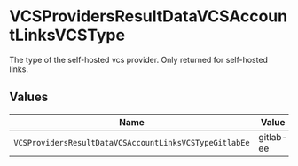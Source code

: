 # VCSProvidersResultDataVCSAccountLinksVCSType

The type of the self-hosted vcs provider. Only returned for self-hosted links.


## Values

| Name                                                   | Value                                                  |
| ------------------------------------------------------ | ------------------------------------------------------ |
| `VCSProvidersResultDataVCSAccountLinksVCSTypeGitlabEe` | gitlab-ee                                              |